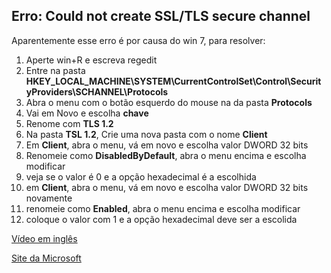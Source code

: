 ## Erro: Could not create SSL/TLS secure channel

Aparentemente esse erro é por causa do win 7, para resolver:

1) Aperte win+R e escreva regedit
2) Entre na pasta **HKEY_LOCAL_MACHINE\SYSTEM\CurrentControlSet\Control\SecurityProviders\SCHANNEL\Protocols**
3) Abra o menu com o botão esquerdo do mouse na da pasta **Protocols**
4) Vai em Novo e escolha **chave**
5) Renome com **TLS 1.2**
6) Na pasta **TSL 1.2**, Crie uma nova pasta com o nome **Client**
7) Em **Client**, abra o menu, vá em novo e escolha valor DWORD 32 bits
8) Renomeie como **DisabledByDefault**, abra o menu encima e escolha modificar
9) veja se o valor é 0 e a opção hexadecimal é a escolhida
10) em **Client**, abra o menu, vá em novo e escolha valor DWORD 32 bits novamente
11) renomeie como **Enabled**, abra o menu encima e escolha modificar
12) coloque o valor com 1 e a opção hexadecimal deve ser a escolida

[Vídeo em inglês](https://www.youtube.com/watch?v=LK7-YNpxEhA)

[Site da Microsoft](https://support.microsoft.com/en-us/topic/update-to-enable-tls-1-1-and-tls-1-2-as-default-secure-protocols-in-winhttp-in-windows-c4bd73d2-31d7-761e-0178-11268bb10392#bkmk_easy)